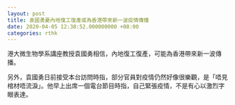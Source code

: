 ```yaml
---
layout: post
title: 袁國勇憂內地復工復產或為香港帶來新一波疫情傳播
date: 2020-04-05 12:38:52.000000000 +08:00
categories: rthk
---
```


港大微生物學系講座教授袁國勇相信，內地復工復產，可能為香港帶來新一波傳播。

另外，袁國勇日前接受本台訪問時指，部分官員對疫情仍然好像很樂觀，是「唔見棺材唔流淚」。他早上出席一個電台節目時指，自己緊張疫情，不是有心以激烈字眼表達。
